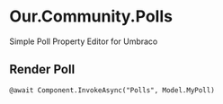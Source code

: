 # Our.Community.Polls
Simple Poll Property Editor for Umbraco

## Render Poll
`@await Component.InvokeAsync("Polls", Model.MyPoll)`
